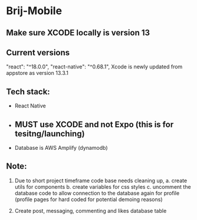 # Brij-Mobile
## Make sure XCODE locally is version 13


## Current versions
 "react": "^18.0.0",
 "react-native": "^0.68.1",
 Xcode is newly updated from appstore as version 13.3.1
 
 
## Tech stack: 

* React Native 
* ## MUST use XCODE and not Expo (this is for tesitng/launching)
* Database is AWS Amplify (dynamodb)


## Note: 

1. Due to short project timeframe code base needs cleaning up, 
   a. create utils for components
   b. create variables for css styles
   c. uncomment the database code to allow connection to the database again for profile (profile pages for hard coded for potential demoing reasons)

2. Create post, messaging, commenting and likes database table
